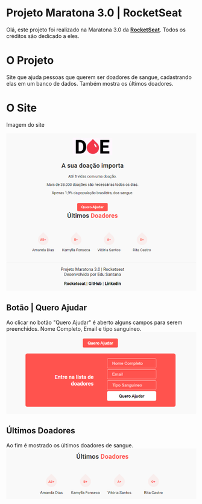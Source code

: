 # Projeto Maratona 3.0 | RocketSeat

Olá, este projeto foi realizado na Maratona 3.0 da **[RocketSeat](https://www.rocketseat.com.br/)**.
Todos os créditos são dedicado a eles.

# O Projeto

Site que ajuda pessoas que querem ser doadores de sangue, cadastrando elas em um banco de dados.
Também mostra os últimos doadores.

# O Site

Imagem do site

![](/img/md/001.png 'Imagem do Site | Doação de Sangue')

## Botão | Quero Ajudar

Ao clicar no botão "Quero Ajudar" é aberto alguns campos para serem preenchidos.
Nome Completo, Email e tipo sanguíneo.
!['imagemQueroAjudar'](/img/md/002.png 'Imagem Quero Ajudar | Doação de Sangue')

## Últimos Doadores

Ao fim é mostrado os últimos doadores de sangue.
![teste1](/img/md/003.png 'Imagem do Site | Doação de Sangue')
